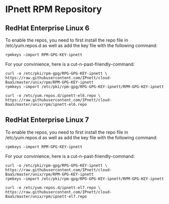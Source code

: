 # IPnett RPM Repository

## RedHat Enterprise Linux 6


To enable the repos, you need to first install the repo file in
/etc/yum.repos.d as well as add the key file with the following command:

    rpmkeys —import RPM-GPG-KEY-ipnett

For your convinience, here is a cut-n-past-friendly-command:

    curl -o /etc/pki/rpm-gpg/RPG-GPG-KEY-ipnett \
    https://raw.githubusercontent.com/IPnett/cloud-BaaS/master/unix/rpm/RPM-GPG-KEY-ipnett
    rpmkeys —import /etc/pki/rpm-gpg/RPG-GPG-KEY-ipnett/RPM-GPG-KEY-ipnett

    curl -o /etc/yum.repos.d/ipnett-el6.repo \
    https://raw.githubusercontent.com/IPnett/cloud-BaaS/master/unix/rpm/ipnett-el6.repo


## RedHat Enterprise Linux 7

To enable the repos, you need to first install the repo file in
/etc/yum.repos.d as well as add the key file with the following command:

    rpmkeys —import RPM-GPG-KEY-ipnett

For your convinience, here is a cut-n-past-friendly-command:

    curl -o /etc/pki/rpm-gpg/RPG-GPG-KEY-ipnett \
    https://raw.githubusercontent.com/IPnett/cloud-BaaS/master/unix/rpm/RPM-GPG-KEY-ipnett
    rpmkeys —import /etc/pki/rpm-gpg/RPG-GPG-KEY-ipnett/RPM-GPG-KEY-ipnett

    curl -o /etc/yum.repos.d/ipnett-el7.repo \
    https://raw.githubusercontent.com/IPnett/cloud-BaaS/master/unix/rpm/ipnett-el7.repo
